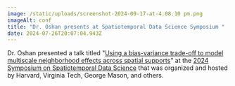 ```yaml
---
image: /static/uploads/screenshot-2024-09-17-at-4.08.10 pm.png
imageAlt: conf
title: "Dr. Oshan presents at Spatiotemporal Data Science Symposium "
date: 2024-07-26T20:07:04.943Z
---
```

Dr. Oshan presented a talk titled "[Using a bias-variance trade-off to model multiscale neighborhood effects across spatial supports](https://www.dropbox.com/scl/fi/xm4ztgxj4ul2qv6auwa3h/sts24.pdf?rlkey=mdo24pgvu7oh6hnhb1u3wdm8y&dl=0)" at the [2024 Symposium on Spatiotemporal Data Science](https://stds2024.stcenter.net) that was organized and hosted by Harvard, Virginia Tech, George Mason, and others.

